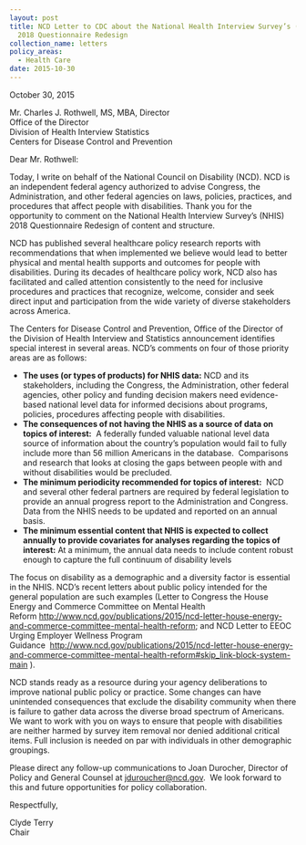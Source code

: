 ```yaml
---
layout: post
title: NCD Letter to CDC about the National Health Interview Survey’s (NHIS)
  2018 Questionnaire Redesign
collection_name: letters
policy_areas:
  - Health Care
date: 2015-10-30
---
```

October 30, 2015

Mr. Charles J. Rothwell, MS, MBA, Director\
Office of the Director\
Division of Health Interview Statistics\
Centers for Disease Control and Prevention

Dear Mr. Rothwell:

Today, I write on behalf of the National Council on Disability (NCD). NCD is an independent federal agency authorized to advise Congress, the Administration, and other federal agencies on laws, policies, practices, and procedures that affect people with disabilities. Thank you for the opportunity to comment on the National Health Interview Survey’s (NHIS) 2018 Questionnaire Redesign of content and structure.

NCD has published several healthcare policy research reports with recommendations that when implemented we believe would lead to better physical and mental health supports and outcomes for people with disabilities. During its decades of healthcare policy work, NCD also has facilitated and called attention consistently to the need for inclusive procedures and practices that recognize, welcome, consider and seek direct input and participation from the wide variety of diverse stakeholders across America.

The Centers for Disease Control and Prevention, Office of the Director of the Division of Health Interview and Statistics announcement identifies special interest in several areas. NCD’s comments on four of those priority areas are as follows:

* **The uses (or types of products) for NHIS data:** NCD and its stakeholders, including the Congress, the Administration, other federal agencies, other policy and funding decision makers need evidence-based national level data for informed decisions about programs, policies, procedures affecting people with disabilities.
* **The consequences of not having the NHIS as a source of data on topics of interest:**  A federally funded valuable national level data source of information about the country’s population would fail to fully include more than 56 million Americans in the database.  Comparisons and research that looks at closing the gaps between people with and without disabilities would be precluded.
* **The minimum periodicity recommended for topics of interest:**  NCD and several other federal partners are required by federal legislation to provide an annual progress report to the Administration and Congress.  Data from the NHIS needs to be updated and reported on an annual basis.
* **The minimum essential content that NHIS is expected to collect annually to provide covariates for analyses regarding the topics of interest:** At a minimum, the annual data needs to include content robust enough to capture the full continuum of disability levels

The focus on disability as a demographic and a diversity factor is essential in the NHIS. NCD’s recent letters about public policy intended for the general population are such examples (Letter to Congress the House Energy and Commerce Committee on Mental Health Reform <http://www.ncd.gov/publications/2015/ncd-letter-house-energy-and-commerce-committee-mental-health-reform>; and NCD Letter to EEOC Urging Employer Wellness Program Guidance  <http://www.ncd.gov/publications/2015/ncd-letter-house-energy-and-commerce-committee-mental-health-reform#skip_link-block-system-main> ).

NCD stands ready as a resource during your agency deliberations to improve national public policy or practice. Some changes can have unintended consequences that exclude the disability community when there is failure to gather data across the diverse broad spectrum of Americans. We want to work with you on ways to ensure that people with disabilities are neither harmed by survey item removal nor denied additional critical items. Full inclusion is needed on par with individuals in other demographic groupings.

Please direct any follow-up communications to Joan Durocher, Director of Policy and General Counsel at [jduroucher@ncd.gov](mailto:jduroucher@ncd.gov).  We look forward to this and future opportunities for policy collaboration.

Respectfully,

Clyde Terry\
Chair